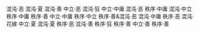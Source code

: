 混沌·恶
混沌·夏
混沌·善
中立·恶
混沌·狂
中立·中庸
混沌·恶
秩序·中庸
混沌·中立
秩序·中庸
秩序·善
中立·中庸
秩序·中立
秩序·善&混沌·恶
混沌·中庸
秩序·恶
混沌·花嫁
中立·夏
混沌·夏
秩序·恶
混沌·善
秩序·狂
秩序·善
中立·善
秩序·善 
